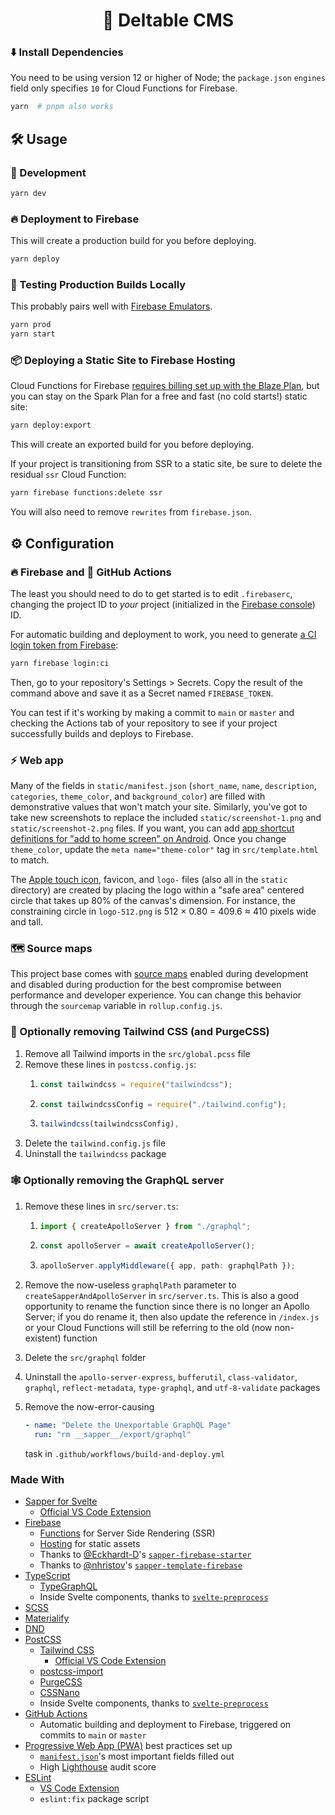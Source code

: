 <h1 align="center">🔺 Deltable CMS</h1>

### ⬇️ Install Dependencies

You need to be using version 12 or higher of Node; the `package.json` `engines` field only specifies `10` for Cloud Functions for Firebase.

```sh
yarn  # pnpm also works
```

## 🛠 Usage

### 🧪 Development

```sh
yarn dev
```

### 🔥 Deployment to Firebase

This will create a production build for you before deploying.

```sh
yarn deploy
```

### 🔨 Testing Production Builds Locally

This probably pairs well with [Firebase Emulators](https://firebase.google.com/docs/rules/emulator-setup).

```sh
yarn prod
yarn start
```

### 📦 Deploying a Static Site to Firebase Hosting

Cloud Functions for Firebase [requires billing set up with the Blaze Plan](https://firebase.google.com/support/faq#expandable-15), but you can stay on the Spark Plan for a free and fast (no cold starts!) static site:

```sh
yarn deploy:export
```

This will create an exported build for you before deploying.

If your project is transitioning from SSR to a static site, be sure to delete the residual `ssr` Cloud Function:

```sh
yarn firebase functions:delete ssr
```

You will also need to remove `rewrites` from `firebase.json`.

## ⚙ Configuration

### 🔥 Firebase and 🐙 GitHub Actions

The least you should need to do to get started is to edit `.firebaserc`, changing the project ID to _your_ project (initialized in the [Firebase console](https://console.firebase.google.com/)) ID.

For automatic building and deployment to work, you need to generate [a CI login token from Firebase](https://firebase.google.com/docs/cli#cli-ci-systems):

```sh
yarn firebase login:ci
```

Then, go to your repository's Settings > Secrets. Copy the result of the command above and save it as a Secret named `FIREBASE_TOKEN`.

You can test if it's working by making a commit to `main` or `master` and checking the Actions tab of your repository to see if your project successfully builds and deploys to Firebase.

### ⚡ Web app

Many of the fields in `static/manifest.json` (`short_name`, `name`, `description`, `categories`, `theme_color`, and `background_color`) are filled with demonstrative values that won't match your site. Similarly, you've got to take new screenshots to replace the included `static/screenshot-1.png` and `static/screenshot-2.png` files. If you want, you can add [app shortcut definitions for "add to home screen" on Android](https://web.dev/app-shortcuts/#define-app-shortcuts-in-the-web-app-manifest). Once you change `theme_color`, update the `meta name="theme-color"` tag in `src/template.html` to match.

The [Apple touch icon](https://developer.apple.com/library/archive/documentation/AppleApplications/Reference/SafariWebContent/ConfiguringWebApplications/ConfiguringWebApplications.html), favicon, and `logo-` files (also all in the `static` directory) are created by placing the logo within a "safe area" centered circle that takes up 80% of the canvas's dimension. For instance, the constraining circle in `logo-512.png` is 512 × 0.80 = 409.6 ≈ 410 pixels wide and tall.

### 🗺 Source maps

This project base comes with [source maps](https://blog.teamtreehouse.com/introduction-source-maps) enabled during development and disabled during production for the best compromise between performance and developer experience. You can change this behavior through the `sourcemap` variable in `rollup.config.js`.

### 💨 Optionally removing Tailwind CSS (and PurgeCSS)

1. Remove all Tailwind imports in the `src/global.pcss` file
2. Remove these lines in `postcss.config.js`:
   1. ```js
      const tailwindcss = require("tailwindcss");
      ```
   2. ```js
      const tailwindcssConfig = require("./tailwind.config");
      ```
   3. ```js
      tailwindcss(tailwindcssConfig),
      ```
3. Delete the `tailwind.config.js` file
4. Uninstall the `tailwindcss` package

### 🕸 Optionally removing the GraphQL server

1. Remove these lines in `src/server.ts`:

   1. ```ts
      import { createApolloServer } from "./graphql";
      ```
   2. ```ts
      const apolloServer = await createApolloServer();
      ```
   3. ```ts
      apolloServer.applyMiddleware({ app, path: graphqlPath });
      ```

2. Remove the now-useless `graphqlPath` parameter to `createSapperAndApolloServer` in `src/server.ts`. This is also a good opportunity to rename the function since there is no longer an Apollo Server; if you do rename it, then also update the reference in `/index.js` or your Cloud Functions will still be referring to the old (now non-existent) function

3. Delete the `src/graphql` folder

4. Uninstall the `apollo-server-express`, `bufferutil`, `class-validator`, `graphql`, `reflect-metadata`, `type-graphql`, and `utf-8-validate` packages

5. Remove the now-error-causing
   ```yaml
   - name: "Delete the Unexportable GraphQL Page"
     run: "rm __sapper__/export/graphql"
   ```
   task in `.github/workflows/build-and-deploy.yml`

### Made With

- [Sapper for Svelte](https://sapper.svelte.dev/)
  - [Official VS Code Extension](https://marketplace.visualstudio.com/items?itemName=svelte.svelte-vscode)
- [Firebase](https://firebase.google.com/)
  - [Functions](https://firebase.google.com/docs/functions/) for Server Side Rendering (SSR)
  - [Hosting](https://firebase.google.com/docs/hosting) for static assets
  - Thanks to [@Eckhardt-D](https://github.com/Eckhardt-D)'s [`sapper-firebase-starter`](https://github.com/Eckhardt-D/sapper-firebase-starter)
  - Thanks to [@nhristov](https://github.com/nhristov)'s [`sapper-template-firebase`](https://github.com/nhristov/sapper-template-firebase)
- [TypeScript](https://www.typescriptlang.org/)
  - [TypeGraphQL](https://typegraphql.com/)
  - Inside Svelte components, thanks to [`svelte-preprocess`](https://github.com/kaisermann/svelte-preprocess)
- [SCSS](https://github.com/sveltejs/svelte-preprocess)
- [Materialify](https://svelte-materialify.vercel.app/)
- [DND](https://github.com/isaacHagoel/svelte-dnd-action)
- [PostCSS](https://postcss.org/)
  - [Tailwind CSS](https://tailwindcss.com/)
    - [Official VS Code Extension](https://marketplace.visualstudio.com/items?itemName=bradlc.vscode-tailwindcss)
  - [postcss-import](https://github.com/postcss/postcss-import)
  - [PurgeCSS](https://www.purgecss.com/)
  - [CSSNano](https://cssnano.co/)
  - Inside Svelte components, thanks to [`svelte-preprocess`](https://github.com/kaisermann/svelte-preprocess)
- [GitHub Actions](https://github.com/features/actions)
  - Automatic building and deployment to Firebase, triggered on commits to `main` or `master`
- [Progressive Web App (PWA)](https://developer.mozilla.org/en-US/docs/Web/Progressive_web_apps) best practices set up
  - [`manifest.json`](https://developer.mozilla.org/en-US/docs/Web/Manifest)'s most important fields filled out
  - High [Lighthouse](https://developers.google.com/web/tools/lighthouse) audit score
- [ESLint](https://eslint.org/)
  - [VS Code Extension](https://marketplace.visualstudio.com/items?itemName=dbaeumer.vscode-eslint)
  - `eslint:fix` package script

